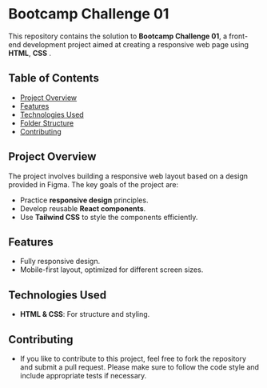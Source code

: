 # Bootcamp Challenge 01

This repository contains the solution to **Bootcamp Challenge 01**, a front-end development project aimed at creating a responsive web page using **HTML**, **CSS** .

## Table of Contents

- [Project Overview](#project-overview)
- [Features](#features)
- [Technologies Used](#technologies-used)
- [Folder Structure](#folder-structure)
- [Contributing](#contributing)

## Project Overview

The project involves building a responsive web layout based on a design provided in Figma. The key goals of the project are:

- Practice **responsive design** principles.
- Develop reusable **React components**.
- Use **Tailwind CSS** to style the components efficiently.

## Features

- Fully responsive design.
- Mobile-first layout, optimized for different screen sizes.

## Technologies Used

- **HTML & CSS**: For structure and styling.

## Contributing
- If you like to contribute to this project, feel free to fork the repository and submit a pull request. Please make sure to follow the code style and include appropriate tests if necessary.

